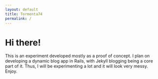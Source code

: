 ```yaml
---
layout: default
title: Tormenta74
permalink: /
---
```

<h1>Hi there!</h1>
<p>This is an experiment developed mostly as a proof of concept. I plan on developing a dynamic blog app in Rails, with Jekyll blogging being a core part of it. Thus, I will be experimenting a lot and it will look very messy. Enjoy.</p>
